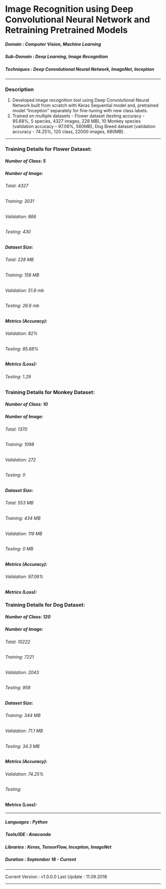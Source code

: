 # Image Recognition using Deep Convolutional Neural Network and Retraining Pretrained Models 	                                           
[comment]: # (*************************************************************************************************************************************)
##### Domain             : Computer Vision, Machine Learning
##### Sub-Domain         : Deep Learning, Image Recognition
##### Techniques         : Deep Convolutional Neural Network, ImageNet, Inception
*************************************************************************************************************************************
### Description
1. Developed image recognition tool using Deep Convolutional Neural Network built from scratch with Keras Sequential model and, pretrained model “Inception” separately for fine-tuning with new class labels.
2. Trained on multiple datasets - Flower dataset (testing accuracy - 85.68%, 5 species, 4327 images, 228 MB), 10 Monkey species (validation accuracy – 97.06%, 560MB), Dog Breed dataset (validation accuracy - 74.25%, 120 class, 22000 images, 680MB).
*************************************************************************************************************************************
### Training Details for Flower Dataset:
##### Number of Class: 5
##### Number of Image:
###### Total: 4327 
###### Training: 3031 
###### Validation: 866
###### Testing: 430
##### Dataset Size:
###### Total: 228 MB
###### Training: 158 MB 
###### Validation: 51.8 mb
###### Testing: 26.6 mb
<!---
###### Number of Epochs: 8
###### Training Time (Approx.): 2 Hours
-->
##### Metrics (Accuracy):
<!---
###### Training:
-->
###### Validation: 82%
###### Testing: 85.68%
##### Metrics (Loss):
<!---
###### Training:
###### Validation:
-->
###### Testing: 1.29

### Training Details for Monkey Dataset:
##### Number of Class: 10
##### Number of Image:
###### Total: 1370
###### Training: 1098 
###### Validation: 272
###### Testing: 0
##### Dataset Size:
###### Total: 553 MB
###### Training: 434 MB 
###### Validation: 119 MB
###### Testing: 0 MB
<!---
###### Number of Epochs: 8
###### Training Time (Approx.): 2 Hours
-->
##### Metrics (Accuracy):
<!---
###### Training:
###### Testing:
-->
###### Validation: 97.06%
##### Metrics (Loss):
<!---
###### Training:
###### Validation:
###### Testing: 1.29
-->

### Training Details for Dog Dataset:
##### Number of Class: 120
##### Number of Image:
###### Total: 10222
###### Training: 7221
###### Validation: 2043
###### Testing: 958
##### Dataset Size:
###### Training: 344 MB 
###### Validation: 71.1 MB
###### Testing: 34.3 MB
<!---
###### Number of Epochs: 8
###### Training Time (Approx.): 2 Hours
-->
##### Metrics (Accuracy):
<!---
###### Training:
-->
###### Validation: 74.25%
###### Testing: 
#### Metrics (Loss):
<!---
###### Training:
###### Validation:
###### Testing: 1.29
-->
*************************************************************************************************************************************
##### Languages   : Python
##### Tools/IDE   : Anaconda
##### Libraries   : Keras, TensorFlow, Inception, ImageNet

##### Duration   : September 18 - Current
*************************************************************************************************************************************
Current Version  : v1.0.0.0
Last Update      : 11.09.2018
*************************************************************************************************************************************
